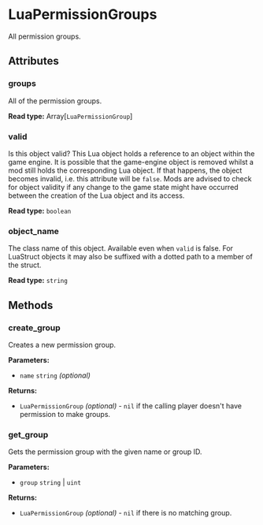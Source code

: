 # LuaPermissionGroups

All permission groups.

## Attributes

### groups

All of the permission groups.

**Read type:** Array[`LuaPermissionGroup`]

### valid

Is this object valid? This Lua object holds a reference to an object within the game engine. It is possible that the game-engine object is removed whilst a mod still holds the corresponding Lua object. If that happens, the object becomes invalid, i.e. this attribute will be `false`. Mods are advised to check for object validity if any change to the game state might have occurred between the creation of the Lua object and its access.

**Read type:** `boolean`

### object_name

The class name of this object. Available even when `valid` is false. For LuaStruct objects it may also be suffixed with a dotted path to a member of the struct.

**Read type:** `string`

## Methods

### create_group

Creates a new permission group.

**Parameters:**

- `name` `string` *(optional)*

**Returns:**

- `LuaPermissionGroup` *(optional)* - `nil` if the calling player doesn't have permission to make groups.

### get_group

Gets the permission group with the given name or group ID.

**Parameters:**

- `group` `string` | `uint`

**Returns:**

- `LuaPermissionGroup` *(optional)* - `nil` if there is no matching group.

